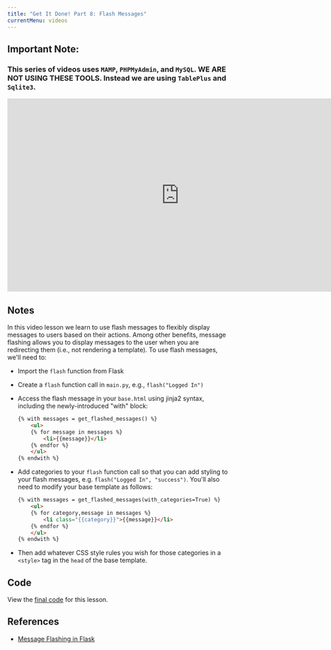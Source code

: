 ```yaml
---
title: "Get It Done! Part 8: Flash Messages"
currentMenu: videos
---
```


## Important Note:

### This series of videos uses `MAMP`, `PHPMyAdmin`, and `MySQL`.  **WE ARE NOT USING THESE TOOLS.** Instead we are using `TablePlus` and `Sqlite3`.

<div class="youtube-wrapper"><iframe width="776" height="437" src="https://www.youtube-nocookie.com/embed/51SAZysvff4?rel=0" frameborder="0" allowfullscreen></iframe></div>

## Notes

In this video lesson we learn to use flash messages to flexibly display messages to users based on their actions. Among other benefits, message flashing allows you to display messages to the user when you are redirecting them (i.e., not rendering a template). To use flash messages, we'll need to:

- Import the `flash` function from Flask

- Create a `flash` function call in `main.py`, e.g., `flash("Logged In")`

- Access the flash message in your `base.html` using jinja2 syntax, including the newly-introduced "with" block: 

    ```HTML
    {% with messages = get_flashed_messages() %}
        <ul>
        {% for message in messages %}
            <li>{{message}}</li>
        {% endfor %}
        </ul>
    {% endwith %}
    ```
- Add categories to your `flash` function call so that you can add styling to your flash messages, e.g. `flash("Logged In", "success")`. You'll also need to modify your base template as follows: 

    ```HTML
    {% with messages = get_flashed_messages(with_categories=True) %}
        <ul>
        {% for category,message in messages %}
            <li class="{{category}}">{{message}}</li>
        {% endfor %}
        </ul>
    {% endwith %}
    ```
- Then add whatever CSS style rules you wish for those categories in a `<style>` tag in the `head` of the base template.


## Code

View the [final code](https://github.com/devetrycodeforward/get-it-done/tree/6b54b2bd08ba9ad65537003af7d8f03d3fd3559e) for this lesson.

## References

- [Message Flashing in Flask](http://flask.pocoo.org/docs/0.12/quickstart/#message-flashing)
